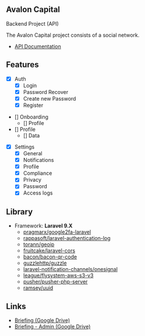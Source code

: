 ## Avalon Capital

Backend Project (API)

The Avalon Capital project consists of a social network.

-   [API Documentation]()

## Features

-   [x] Auth
    -   [x] Login
    -   [x] Password Recover
    -   [x] Create new Password
    -   [x] Register
-   [] Onboarding
    -   [] Profile
-   [] Profile
    -   [] Data
-   [x] Settings
    -   [x] General
    -   [x] Notifications
    -   [x] Profile
    -   [x] Compliance
    -   [x] Privacy
    -   [x] Password
    -   [x] Access logs

## Library

-   Framework: **Laravel 9.X**
    -   [pragmarx/google2fa-laravel](https://github.com/antonioribeiro/google2fa-laravel)
    -   [rappasoft/laravel-authentication-log](https://github.com/rappasoft/laravel-authentication-log)
    -   [torann/geoip](https://github.com/Torann/laravel-geoip)
    -   [fruitcake/laravel-cors](https://github.com/fruitcake/laravel-cors)
    -   [bacon/bacon-qr-code](https://github.com/bacon/bacon-qr-code)
    -   [guzzlehttp/guzzle](https://github.com/guzzlehttp/guzzle)
    -   [laravel-notification-channels/onesignal](https://github.com/laravel-notification-channels/onesignal)
    -   [league/flysystem-aws-s3-v3](https://github.com/league/flysystem-aws-s3-v3)
    -   [pusher/pusher-php-server](https://github.com/pusher/pusher-php-server)
    -   [ramsey/uuid](https://github.com/ramsey/uuid)

## Links

-   [Briefing (Google Drive)]()
-   [Briefing - Admin (Google Drive)]()
